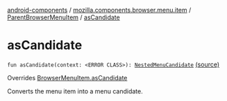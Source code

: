 [android-components](../../index.md) / [mozilla.components.browser.menu.item](../index.md) / [ParentBrowserMenuItem](index.md) / [asCandidate](./as-candidate.md)

# asCandidate

`fun asCandidate(context: <ERROR CLASS>): `[`NestedMenuCandidate`](../../mozilla.components.concept.menu.candidate/-nested-menu-candidate/index.md) [(source)](https://github.com/mozilla-mobile/android-components/blob/master/components/browser/menu/src/main/java/mozilla/components/browser/menu/item/ParentBrowserMenuItem.kt#L85)

Overrides [BrowserMenuItem.asCandidate](../../mozilla.components.browser.menu/-browser-menu-item/as-candidate.md)

Converts the menu item into a menu candidate.

